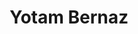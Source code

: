 ---
title: Yotam Bernaz
website: https://www.linkedin.com/in/yotambernaz/
linkedin: yotambernaz
github: boofinka

logzio-role: DevOps Engineer
sitemap: false
---